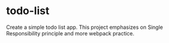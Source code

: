# todo-list
Create a simple todo list app. This project emphasizes on Single Responsibility principle and more webpack practice.